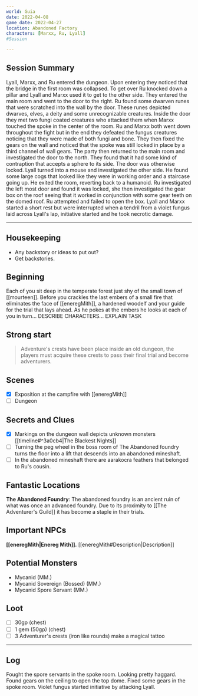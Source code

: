 ```yaml
--- 
world: Guia
date: 2022-04-08 
game_date: 2022-04-27
location: Abandoned Factory
characters: [Marxx, Ru, Lyall]
#Session

--- 
```


## Session Summary 

Lyall, Marxx, and Ru entered the dungeon. Upon entering they noticed that the bridge in the first room was collapsed. To get over Ru knocked down a pillar and Lyall and Marxx used it to get to the other side. They entered the main room and went to the door to the right. Ru found some dwarven runes that were scratched into the wall by the door. These runes depicted dwarves, elves, a deity and some unrecognizable creatures. Inside the door they met two fungi coated creatures who attacked them when Marxx touched the spoke in the center of the room. Ru and Marxx both went down throughout the fight but in the end they defeated the fungus creatures noticing that they were made of both fungi and bone. They then fixed the gears on the wall and noticed that the spoke was still locked in place by a third channel of wall gears. The party then returned to the main room and investigated the door to the north. They found that it had some kind of contraption that accepts a sphere to its side. The door was otherwise locked. Lyall turned into a mouse and investigated the other side. He found some large cogs that looked like they were in working order and a staircase going up. He exited the room, reverting back to a humanoid. Ru investigated the left most door and found it was locked, she then investigated the gear box on the roof seeing that it worked in conjunction with some gear teeth on the domed roof. Ru attempted and failed to open the box. Lyall and Marxx started a short rest but were interrupted when a tendril from a violet fungus laid across Lyall's lap, initiative started and he took necrotic damage.

--- 
## Housekeeping 
- Any backstory or ideas to put out?
- Get backstories.
## Beginning 

Each of you sit deep in the temperate forest just shy of the small town of [[mourteen]]. Before you crackles the last embers of a small fire that eliminates the face of [[eneregMith]], a hardened woodelf and your guide for the trial that lays ahead. As he pokes at the embers he looks at each of you in turn... DESCRIBE CHARACTERS... EXPLAIN TASK

## Strong start 
> Adventure's crests have been place inside an old dungeon, the players must acquire these crests to pass their final trial and become adventurers.

## Scenes 
- [x] Exposition at the campfire with [[eneregMith]]
- [ ] Dungeon

## Secrets and Clues 
- [x] Markings on the dungeon wall depicts unknown monsters [[timeline#^3a0cb4|The Blackest Nights]]
- [ ] Turning the peg wheel in the boss room of The Abandoned foundry turns the floor into a lift that descends into an abandoned mineshaft.
- [ ] In the abandoned mineshaft there are aarakocra feathers that belonged to Ru's cousin.

## Fantastic Locations
**The Abandoned Foundry**: The abandoned foundry is an ancient ruin of what was once an advanced foundry. Due to its proximity to [[The Adventurer's Guild]] it has become a staple in their trials.

## Important NPCs
**[[eneregMith|Enereg Mith]].** [[eneregMith#Description|Description]]

## Potential Monsters
* Mycanid (MM.)
* Mycanid Sovereign (Bossed) (MM.)
* Mycanid Spore Servant (MM.)

## Loot 
- [ ] 30gp (chest)
- [ ] 1 gem (50gp) (chest)
- [ ] 3 Adventurer's crests (iron like rounds) make a magical tattoo

--- 

## Log

Fought the spore servants in the spoke room.
Looking pretty haggard.
Found gears on the ceiling to open the top dome.
Fixed some gears in the spoke room.
Violet fungus started initiative by attacking Lyall.
